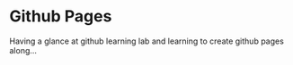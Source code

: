 # Github Pages

Having a glance at github learning lab and learning to create github pages along...
